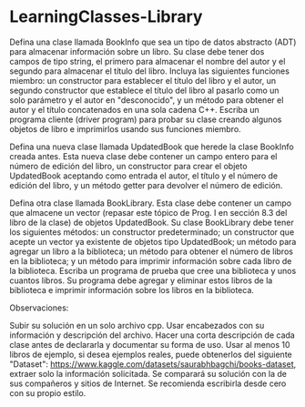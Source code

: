 # LearningClasses-Library
Defina una clase llamada BookInfo que sea un tipo de datos abstracto (ADT) para almacenar información sobre un libro. Su clase debe tener dos campos de tipo string, el primero para almacenar el nombre del autor y el segundo para almacenar el título del libro. Incluya las siguientes funciones miembro: un constructor para establecer el título del libro y el autor, un segundo constructor que establece el título del libro al pasarlo como un solo parámetro y el autor en "desconocido", y un método para obtener el autor y el título concatenados en una sola cadena C++. Escriba un programa cliente (driver program) para probar su clase creando algunos objetos de libro e imprimirlos usando sus funciones miembro.

Defina una nueva clase llamada UpdatedBook que herede la clase BookInfo creada antes. Esta nueva clase debe contener un campo entero para el número de edición del libro, un constructor para crear el objeto UpdatedBook aceptando como entrada el autor, el título y el número de edición del libro, y un método getter para devolver el número de edición.

Defina otra clase llamada BookLibrary. Esta clase debe contener un campo que almacene un vector (repasar este tópico de Prog. I en sección 8.3 del libro de la clase) de objetos UpdatedBook. Su clase BookLibrary debe tener los siguientes métodos: un constructor predeterminado; un constructor que acepte un vector ya existente de objetos tipo UpdatedBook; un método para agregar un libro a la biblioteca; un método para obtener el número de libros en la biblioteca; y un método para imprimir información sobre cada libro de la biblioteca. Escriba un programa de prueba que cree una biblioteca y unos cuantos libros. Su programa debe agregar y eliminar estos libros de la biblioteca e imprimir información sobre los libros en la biblioteca.

Observaciones: 

Subir su solución en un solo archivo cpp.
Usar encabezados con su información y descripción del archivo. Hacer una corta descripción de cada clase antes de declararla y documentar su forma de uso. 
Usar al menos 10 libros de ejemplo, si desea ejemplos reales, puede obtenerlos del siguiente "Dataset": https://www.kaggle.com/datasets/saurabhbagchi/books-dataset, extraer solo la información solicitada.
Se comparará su solución con la de sus compañeros y sitios de Internet. Se recomienda escribirla desde cero con su propio estilo.  
